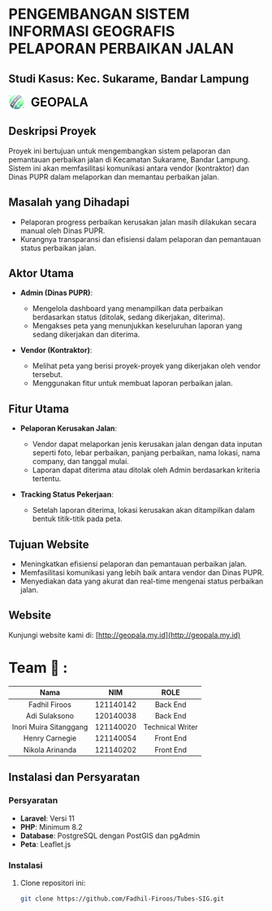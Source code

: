 # PENGEMBANGAN SISTEM INFORMASI GEOGRAFIS PELAPORAN PERBAIKAN JALAN
## Studi Kasus: Kec. Sukarame, Bandar Lampung


<div style="display: flex; align-items: center;">
    <img src="https://github.com/Fadhil-Firoos/Tubes-SIG/blob/development/public/images/logo.png" alt="FlowBite Logo" style="height: 32px; margin-right: 12px;" />
    <span style="font-size: 24px; font-weight: 600; color: black;">GEOPALA</span>
</div>



## Deskripsi Proyek

Proyek ini bertujuan untuk mengembangkan sistem pelaporan dan pemantauan perbaikan jalan di Kecamatan Sukarame, Bandar Lampung. Sistem ini akan memfasilitasi komunikasi antara vendor (kontraktor) dan Dinas PUPR dalam melaporkan dan memantau perbaikan jalan.

## Masalah yang Dihadapi

- Pelaporan progress perbaikan kerusakan jalan masih dilakukan secara manual oleh Dinas PUPR.
- Kurangnya transparansi dan efisiensi dalam pelaporan dan pemantauan status perbaikan jalan.

## Aktor Utama

- **Admin (Dinas PUPR)**:
  - Mengelola dashboard yang menampilkan data perbaikan berdasarkan status (ditolak, sedang dikerjakan, diterima).
  - Mengakses peta yang menunjukkan keseluruhan laporan yang sedang dikerjakan dan diterima.

- **Vendor (Kontraktor)**:
  - Melihat peta yang berisi proyek-proyek yang dikerjakan oleh vendor tersebut.
  - Menggunakan fitur untuk membuat laporan perbaikan jalan.

## Fitur Utama

- **Pelaporan Kerusakan Jalan**:
  - Vendor dapat melaporkan jenis kerusakan jalan dengan data inputan seperti foto, lebar perbaikan, panjang perbaikan, nama lokasi, nama company, dan tanggal mulai.
  - Laporan dapat diterima atau ditolak oleh Admin berdasarkan kriteria tertentu.

- **Tracking Status Pekerjaan**:
  - Setelah laporan diterima, lokasi kerusakan akan ditampilkan dalam bentuk titik-titik pada peta.

## Tujuan Website

- Meningkatkan efisiensi pelaporan dan pemantauan perbaikan jalan.
- Memfasilitasi komunikasi yang lebih baik antara vendor dan Dinas PUPR.
- Menyediakan data yang akurat dan real-time mengenai status perbaikan jalan.

## Website

Kunjungi website kami di: [http://geopala.my.id](http://geopala.my.id)


# Team 🤝 :
|          Nama         | NIM |       ROLE       |
|:---------------------:|:----------:|:----------------:|
| Fadhil Firoos | 121140142  | Back End |
| Adi Sulaksono | 120140038 | Back End |
| Inori Muira Sitanggang | 121140020 | Technical Writer |
| Henry Carnegie | 121140054 | Front End |
| Nikola Arinanda | 121140202 | Front End |


## Instalasi dan Persyaratan

### Persyaratan

- **Laravel**: Versi 11
- **PHP**: Minimum 8.2
- **Database**: PostgreSQL dengan PostGIS dan pgAdmin
- **Peta**: Leaflet.js

### Instalasi

1. Clone repositori ini:
   ```bash
   git clone https://github.com/Fadhil-Firoos/Tubes-SIG.git


